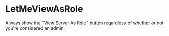 # LetMeViewAsRole

Always show the "View Server As Role" button regardless of whether or not you're considered an admin.
